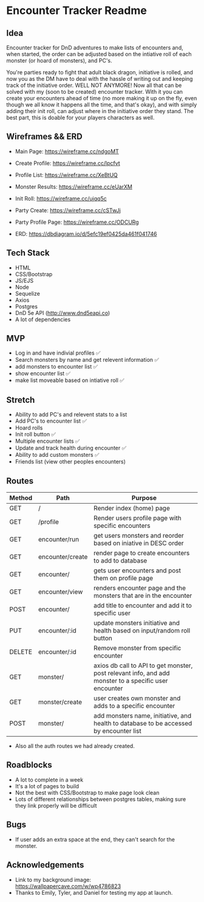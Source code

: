 # Encounter Tracker Readme

## Idea
Encounter tracker for DnD adventures to make lists of encounters and, when started, the order can be adjusted based on the intiative roll of each monster (or hoard of monsters), and PC's.

You're parties ready to fight that adult black dragon, initiative is rolled, and now you as the DM have to deal with the hassle of writing out and keeping track of the initiative order. WELL NOT ANYMORE! Now all that can be solved with my (soon to be created) encounter tracker. With it you can create your encounters ahead of time (no more making it up on the fly, even though we all know it happens all the time, and that's okay), and with simply adding their init roll, can adjust where in the initiative order they stand. The best part, this is doable for your players characters as well.

## Wireframes && ERD
* Main Page: https://wireframe.cc/ndgoMT
* Create Profile: https://wireframe.cc/lpcfvt
* Profile List: https://wireframe.cc/XeBtUQ
* Monster Results: https://wireframe.cc/eUarXM
* Init Roll: https://wireframe.cc/ujqq5c
* Party Create: https://wireframe.cc/cSTwJj
* Party Profile Page: https://wireframe.cc/ODCURg

* ERD: https://dbdiagram.io/d/5efc19ef0425da461f041746 

## Tech Stack
* HTML
* CSS/Bootstrap
* JS/EJS
* Node
* Sequelize
* Axios
* Postgres
* DnD 5e API (http://www.dnd5eapi.co)
* A lot of dependencies

## MVP
* Log in and have indivial profiles ✅
* Search monsters by name and get relevent information ✅
* add monsters to encounter list ✅
* show encounter list ✅
* make list moveable based on intiative roll ✅

## Stretch
* Ability to add PC's and relevent stats to a list
* Add PC's to encounter list ✅
* Hoard rolls 
* Init roll button ✅
* Multiple encounter lists ✅
* Update and track health during encounter ✅
* Ability to add custom monsters ✅
* Friends list (view other peoples encounters)

## Routes
Method | Path | Purpose
| ------ | -------------- | -------------------------------- |
| GET | / | Render index (home) page |
| GET | /profile | Render users profile page with specific encounters |
| GET | encounter/run | get users monsters and reorder based on iniative in DESC order |
| GET | encounter/create | render page to create encounters to add to database |
| GET | encounter/ | gets user encounters and post them on profile page |
| GET | encounter/view | renders encounter page and the monsters that are in the encounter |
| POST | encounter/ | add title to encounter and add it to specific user |
| PUT | encounter/:id | update monsters initiative and health based on input/random roll button |
| DELETE | encounter/:id | Remove monster from specific encounter
| GET | monster/ | axios db call to API to get monster, post relevant info, and add monster to a specific user encounter |
| GET | monster/create | user creates own monster and adds to a specific encounter |
| POST | monster/ | add monsters name, initiative, and health to database to be accessed by encounter list |

* Also all the auth routes we had already created.

## Roadblocks
* A lot to complete in a week
* It's a lot of pages to build
* Not the best with CSS/Bootstrap to make page look clean
* Lots of different relationships between postgres tables, making sure they link properly will be difficult

## Bugs
* If user adds an extra space at the end, they can't search for the monster.

## Acknowledgements
* Link to my background image: https://wallpapercave.com/w/wp4786823
* Thanks to Emily, Tyler, and Daniel for testing my app at launch.
